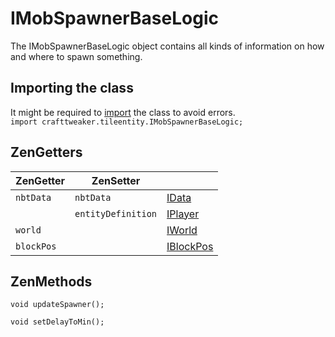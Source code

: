 # IMobSpawnerBaseLogic

The IMobSpawnerBaseLogic object contains all kinds of information on how and where to spawn something.  

## Importing the class
It might be required to [import](/AdvancedFunctions/Import/) the class to avoid errors.  
`import crafttweaker.tileentity.IMobSpawnerBaseLogic;`

## ZenGetters

| ZenGetter   | ZenSetter          |                                                         |
|-------------|--------------------|---------------------------------------------------------|
| `nbtData`   | `nbtData`          | [IData](/Vanilla/Data/IData/)                           |
|             | `entityDefinition` | [IPlayer](/Vanilla/Players/IPlayer/)                    |
| `world`     |                    | [IWorld](/Vanilla/World/IWorld)                         |
| `blockPos`  |                    | [IBlockPos](/Vanilla/World/IBlockPos)                   |

## ZenMethods

```zenscript
void updateSpawner();

void setDelayToMin();
```